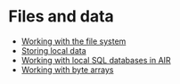 # Files and data

- [Working with the file system](WS5b3ccc516d4fbf351e63e3d118666ade46-7e4a.html)
- [Storing local data](WS86fc450a3af174de7b9be8751220e1c6551-8000.html)
- [Working with local SQL databases in AIR](WS5b3ccc516d4fbf351e63e3d118676a5497-7fb4.html)
- [Working with byte arrays](WS5b3ccc516d4fbf351e63e3d118676a5388-8000.html)
